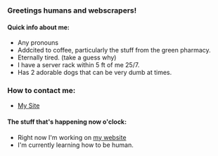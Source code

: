 ### Greetings humans and webscrapers!

#### Quick info about me:
- Any pronouns
- Addcited to coffee, particularly the stuff from the green pharmacy.
- Eternally tired. (take a guess why)
- I have a server rack within 5 ft of me 25/7.
- Has 2 adorable dogs that can be very dumb at times.


### How to contact me:
- [My Site](https://maculos.dev)
<!-- - placeholderemail@example.com
- 000-000-0000 <- figure out way to link cisco phones and my pc i guess
-->

#### The stuff that's happening now o'clock:
- Right now I'm working on [my website](https://maculos.dev)
- I'm currently learning how to be human.


<!--
        [TEMPLATES]
#### The stuff that's happening now o'clock:
- Right now I'm working on a [project-name](project.url)
- I'm currently learning how to be human.
- [thing](url) is melting my brain.
- I need help with everything.
-->
